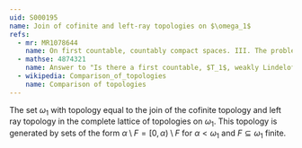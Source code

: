```yaml
---
uid: S000195
name: Join of cofinite and left-ray topologies on $\omega_1$
refs:
  - mr: MR1078644
    name: On first countable, countably compact spaces. III. The problem of obtaining separable noncompact examples. (Nyikos)
  - mathse: 4874321
    name: Answer to "Is there a first countable, $T_1$, weakly Lindelof, sequentially compact space which is not also compact?"
  - wikipedia: Comparison_of_topologies
    name: Comparison of topologies
---
```


The set $\omega_1$ with topology equal to the join of the cofinite topology and left ray topology in the complete lattice of topologies on $\omega_1$. This topology is generated by sets of the form $\alpha\setminus F=[0,\alpha)\setminus F$ for $\alpha<\omega_1$ and $F\subseteq\omega_1$ finite.
